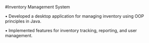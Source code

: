 #Inventory Management System

•	Developed a desktop application for managing inventory using OOP principles in Java.

•	Implemented features for inventory tracking, reporting, and user management.

